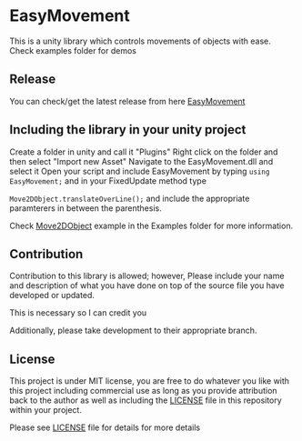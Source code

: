 # EasyMovement
This is a unity library which controls movements of objects with ease. Check examples folder for demos

## Release
You can check/get the latest release from here [EasyMovement](https://github.com/Muhand/EasyMovement/releases/latest)

## Including the library in your unity project 
Create a folder in unity and call it "Plugins"
Right click on the folder and then select "Import new Asset"
Navigate to the EasyMovement.dll and select it
Open your script and include EasyMovement by typing
`using EasyMovement;`
and in your FixedUpdate method type

`Move2DObject.translateOverLine();`
and include the appropriate paramterers in between the parenthesis.

Check [Move2DObject](https://github.com/Muhand/EasyMovement/tree/stable/Examples/Move2DObject) example in the Examples folder for more information.

## Contribution
Contribution to this library is allowed; however, Please include your name and description of what you have done on top of the source file you have developed or updated.

This is necessary so I can credit you 

Additionally, please take development to their appropriate branch.

## License
This project is under MIT license, you are free to do whatever you like with this project including commercial use as long as you provide attribution back to the author as well as including the [LICENSE](LICENSE) file in this repository within your project.

Please see [LICENSE](LICENSE) file for details for more details